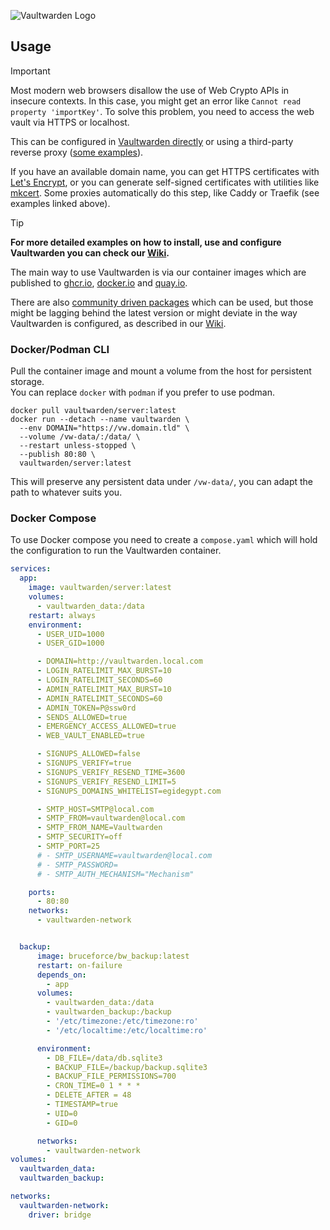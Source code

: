 ![Vaultwarden Logo](./resources/vaultwarden-logo-auto.svg)
<br>
## Usage

> [!IMPORTANT]
> Most modern web browsers disallow the use of Web Crypto APIs in insecure contexts. In this case, you might get an error like `Cannot read property 'importKey'`. To solve this problem, you need to access the web vault via HTTPS or localhost.
>
>This can be configured in [Vaultwarden directly](https://github.com/dani-garcia/vaultwarden/wiki/Enabling-HTTPS) or using a third-party reverse proxy ([some examples](https://github.com/dani-garcia/vaultwarden/wiki/Proxy-examples)).
>
>If you have an available domain name, you can get HTTPS certificates with [Let's Encrypt](https://letsencrypt.org/), or you can generate self-signed certificates with utilities like [mkcert](https://github.com/FiloSottile/mkcert). Some proxies automatically do this step, like Caddy or Traefik (see examples linked above).

> [!TIP]
>**For more detailed examples on how to install, use and configure Vaultwarden you can check our [Wiki](https://github.com/dani-garcia/vaultwarden/wiki).**

The main way to use Vaultwarden is via our container images which are published to [ghcr.io](https://github.com/dani-garcia/vaultwarden/pkgs/container/vaultwarden), [docker.io](https://hub.docker.com/r/vaultwarden/server) and [quay.io](https://quay.io/repository/vaultwarden/server).

There are also [community driven packages](https://github.com/dani-garcia/vaultwarden/wiki/Third-party-packages) which can be used, but those might be lagging behind the latest version or might deviate in the way Vaultwarden is configured, as described in our [Wiki](https://github.com/dani-garcia/vaultwarden/wiki).


### Docker/Podman CLI

Pull the container image and mount a volume from the host for persistent storage.<br>
You can replace `docker` with `podman` if you prefer to use podman.

```shell
docker pull vaultwarden/server:latest
docker run --detach --name vaultwarden \
  --env DOMAIN="https://vw.domain.tld" \
  --volume /vw-data/:/data/ \
  --restart unless-stopped \
  --publish 80:80 \
  vaultwarden/server:latest
```

This will preserve any persistent data under `/vw-data/`, you can adapt the path to whatever suits you.

### Docker Compose

To use Docker compose you need to create a `compose.yaml` which will hold the configuration to run the Vaultwarden container.

```yaml
services:
  app:
    image: vaultwarden/server:latest
    volumes:
      - vaultwarden_data:/data
    restart: always
    environment:
      - USER_UID=1000
      - USER_GID=1000

      - DOMAIN=http://vaultwarden.local.com
      - LOGIN_RATELIMIT_MAX_BURST=10
      - LOGIN_RATELIMIT_SECONDS=60
      - ADMIN_RATELIMIT_MAX_BURST=10
      - ADMIN_RATELIMIT_SECONDS=60
      - ADMIN_TOKEN=P@ssw0rd
      - SENDS_ALLOWED=true
      - EMERGENCY_ACCESS_ALLOWED=true
      - WEB_VAULT_ENABLED=true

      - SIGNUPS_ALLOWED=false
      - SIGNUPS_VERIFY=true
      - SIGNUPS_VERIFY_RESEND_TIME=3600
      - SIGNUPS_VERIFY_RESEND_LIMIT=5
      - SIGNUPS_DOMAINS_WHITELIST=egidegypt.com

      - SMTP_HOST=SMTP@local.com
      - SMTP_FROM=vaultwarden@local.com
      - SMTP_FROM_NAME=Vaultwarden
      - SMTP_SECURITY=off
      - SMTP_PORT=25
      # - SMTP_USERNAME=vaultwarden@local.com
      # - SMTP_PASSWORD=
      # - SMTP_AUTH_MECHANISM="Mechanism"

    ports:
      - 80:80
    networks:
      - vaultwarden-network


  backup:
      image: bruceforce/bw_backup:latest
      restart: on-failure
      depends_on:
        - app
      volumes:
        - vaultwarden_data:/data
        - vaultwarden_backup:/backup
        - '/etc/timezone:/etc/timezone:ro'
        - '/etc/localtime:/etc/localtime:ro'

      environment:
        - DB_FILE=/data/db.sqlite3
        - BACKUP_FILE=/backup/backup.sqlite3
        - BACKUP_FILE_PERMISSIONS=700
        - CRON_TIME=0 1 * * *
        - DELETE_AFTER = 48
        - TIMESTAMP=true
        - UID=0
        - GID=0

      networks:
        - vaultwarden-network
volumes:
  vaultwarden_data:
  vaultwarden_backup:

networks:
  vaultwarden-network:
    driver: bridge


```
